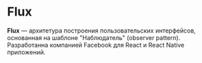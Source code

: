 # Flux

**Flux** — архитетура построения пользовательских интерфейсов, основанная на шаблоне "Наблюдатель" (observer pattern).  
Разработанна компанией Facebook для React и React Native приложений.  


